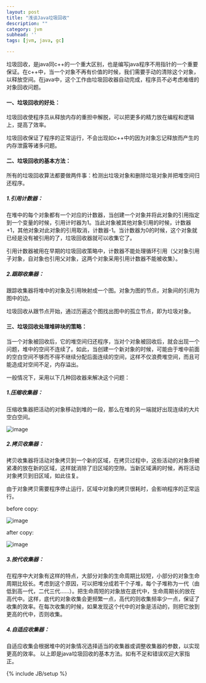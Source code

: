 ```yaml
---
layout: post
title: "浅谈Java垃圾回收"
description: ""
category: jvm
subhead: ''
tags: [jvm, java, gc]

---
```


垃圾回收，是java同c++的一个重大区别，也是编写java程序不用指针的一个重要保证。在c++中，当一个对象不再有价值的时候，我们需要手动的清除这个对象，以释放空间。在java中，这个工作由垃圾回收器自动完成，程序员不必考虑难缠的对象回收问题。
#### 一、垃圾回收的好处：
 
垃圾回收使程序员从释放内存的重担中解脱，可以把更多的精力放在编程和逻辑上，提高了效率。
 
垃圾回收保证了程序的正常运行，不会出现如c++中的因为对象忘记释放而产生的内存泄露等诸多问题。

#### 二、垃圾回收的基本方法： 

所有的垃圾回收算法都要做两件事：检测出垃圾对象和删除垃圾对象并把堆空间归还程序。
 
##### 1.引用计数器： 
在堆中的每个对象都有一个对应的计数器，当创建一个对象并将此对象的引用指定到一个变量的时候，引用计时器为1。当此对象被其他对象引用的时候，计数器+1，其他对象对此对象的引用取消，计数器-1。当计数器为0的时候，这个对象就已经是没有被引用的了，垃圾回收器就可以收集它了。 

引用计数器被用在早期的垃圾回收策略中，计数器不能处理循环引用（父对象引用子对象，自对象也引用父对象，这两个对象采用引用计数器不能被收集）。 

##### 2.跟踪收集器： 

跟踪收集器将堆中的对象及引用映射成一个图。对象为图的节点，对象间的引用为图中的边。 

垃圾回收从跟节点开始，通过历遍这个图找出图中的孤立节点，即为垃圾对象。

#### 三、垃圾回收处理堆碎块的策略： 
当一个对象被回收后，它的堆空间归还程序，当对个对象被回收后，就会出现一个问题，堆中的空间不连续了。如此，当创建一个新对象的时候，可能由于堆中前面的空白空间不够而不得不继续分配后面连续的空间，这样不仅浪费堆空间，而且可能造成对空间不足，内存溢出。 

一般情况下，采用以下几种回收器来解决这个问题：
 
##### 1.压缩收集器： 
压缩收集器把活动的对象移动到堆的一段，那么在堆的另一端就好出现连续的大片空白空间。 

![image](http://i1298.photobucket.com/albums/ag53/lichengwu/1_zps9d7631db.png)

##### 2.拷贝收集器： 
拷贝收集器将活动对象拷贝到一个新的区域，在拷贝过程中，这些活动的对象将被紧凑的放在新的区域，这样就消除了旧区域的空隙。当新区域满的时候，再将活动对象拷贝到旧区域，如此往复。 

由于对象拷贝需要程序停止运行，区域中对象的拷贝很耗时，会影响程序的正常运行。 

before copy:

![image](http://i1298.photobucket.com/albums/ag53/lichengwu/2_zps5f37a6d1.png)

after copy:

![image](http://i1298.photobucket.com/albums/ag53/lichengwu/3_zpsb2155209.png)
 
##### 3.按代收集器： 
在程序中大对象有这样的特点，大部分对象的生命周期比较短，小部分的对象生命周期比较长。考虑到这个原因，可以把堆分成若干个子堆，每个子堆称为一代（由低到高一代，二代三代……）。把生命周短的对象放在底代中，生命周期长的放在高代中。这样，底代的对象收集会更频繁一点，高代的则收集频率少一点，保证了收集的效率。在每次收集的时候，如果发现这个代中的对象是活动的，则把它放到更高的代中，否则收集。 

##### 4.自适应收集器： 
自适应收集会根据堆中的对象情况选择适当的收集器或调整收集器的参数，以实现更高的效率。
以上即是java垃圾回收的基本方法。如有不足和错误欢迎大家指正。

{% include JB/setup %}